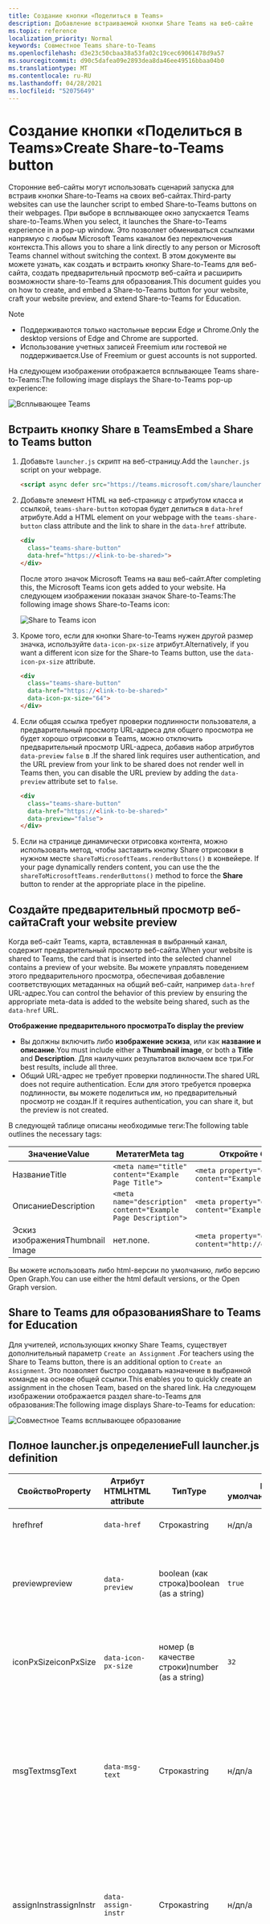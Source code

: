 ```yaml
---
title: Создание кнопки «Поделиться в Teams»
description: Добавление встраиваемой кнопки Share Teams на веб-сайте
ms.topic: reference
localization_priority: Normal
keywords: Совместное Teams share-to-Teams
ms.openlocfilehash: d3e23c50cbaa38a53fa02c19cec69061478d9a57
ms.sourcegitcommit: d90c5dafea09e2893dea8da46ee49516bbaa04b0
ms.translationtype: MT
ms.contentlocale: ru-RU
ms.lasthandoff: 04/28/2021
ms.locfileid: "52075649"
---
```

# <a name="create-share-to-teams-button"></a><span data-ttu-id="d4652-104">Создание кнопки «Поделиться в Teams»</span><span class="sxs-lookup"><span data-stu-id="d4652-104">Create Share-to-Teams button</span></span>

<span data-ttu-id="d4652-105">Сторонние веб-сайты могут использовать сценарий запуска для встраив кнопки Share-to-Teams на своих веб-сайтах.</span><span class="sxs-lookup"><span data-stu-id="d4652-105">Third-party websites can use the launcher script to embed Share-to-Teams buttons on their webpages.</span></span> <span data-ttu-id="d4652-106">При выборе в всплывающее окно запускается Teams share-to-Teams.</span><span class="sxs-lookup"><span data-stu-id="d4652-106">When you select, it launches the Share-to-Teams experience in a pop-up window.</span></span> <span data-ttu-id="d4652-107">Это позволяет обмениваться ссылками напрямую с любым Microsoft Teams каналом без переключения контекста.</span><span class="sxs-lookup"><span data-stu-id="d4652-107">This allows you to share a link directly to any person or Microsoft Teams channel without switching the context.</span></span> <span data-ttu-id="d4652-108">В этом документе вы можете узнать, как создать и встраить кнопку Share-to-Teams для веб-сайта, создать предварительный просмотр веб-сайта и расширить возможности share-to-Teams для образования.</span><span class="sxs-lookup"><span data-stu-id="d4652-108">This document guides you on how to create, and embed a Share-to-Teams button for your website, craft your website preview, and extend Share-to-Teams for Education.</span></span>

> [!NOTE]
> * <span data-ttu-id="d4652-109">Поддерживаются только настольные версии Edge и Chrome.</span><span class="sxs-lookup"><span data-stu-id="d4652-109">Only the desktop versions of Edge and Chrome are supported.</span></span>
> * <span data-ttu-id="d4652-110">Использование учетных записей Freemium или гостевой не поддерживается.</span><span class="sxs-lookup"><span data-stu-id="d4652-110">Use of Freemium or guest accounts is not supported.</span></span>  

<span data-ttu-id="d4652-111">На следующем изображении отображается всплывающее Teams share-to-Teams:</span><span class="sxs-lookup"><span data-stu-id="d4652-111">The following image displays the Share-to-Teams pop-up experience:</span></span>

![Всплывающее Teams](~/assets/images/share-to-teams-popup.png)

## <a name="embed-a-share-to-teams-button"></a><span data-ttu-id="d4652-113">Встраить кнопку Share в Teams</span><span class="sxs-lookup"><span data-stu-id="d4652-113">Embed a Share to Teams button</span></span>

1. <span data-ttu-id="d4652-114">Добавьте `launcher.js` скрипт на веб-страницу.</span><span class="sxs-lookup"><span data-stu-id="d4652-114">Add the `launcher.js` script on your webpage.</span></span>

    ```html
    <script async defer src="https://teams.microsoft.com/share/launcher.js"></script>
    ```

1. <span data-ttu-id="d4652-115">Добавьте элемент HTML на веб-страницу с атрибутом класса и ссылкой, `teams-share-button` которая будет делиться в `data-href` атрибуте.</span><span class="sxs-lookup"><span data-stu-id="d4652-115">Add a HTML element on your webpage with the `teams-share-button` class attribute and the link to share in the `data-href` attribute.</span></span>

    ```html
    <div
      class="teams-share-button"
      data-href="https://<link-to-be-shared>">
    </div>
    ```

    <span data-ttu-id="d4652-116">После этого значок Microsoft Teams на ваш веб-сайт.</span><span class="sxs-lookup"><span data-stu-id="d4652-116">After completing this, the Microsoft Teams icon gets added to your website.</span></span> <span data-ttu-id="d4652-117">На следующем изображении показан значок Share-to-Teams:</span><span class="sxs-lookup"><span data-stu-id="d4652-117">The following image shows Share-to-Teams icon:</span></span>

    ![Share to Teams icon](~/assets/icons/share-to-teams-icon.png)

1. <span data-ttu-id="d4652-119">Кроме того, если для кнопки Share-to-Teams нужен другой размер значка, используйте `data-icon-px-size` атрибут.</span><span class="sxs-lookup"><span data-stu-id="d4652-119">Alternatively, if you want a different icon size for the Share-to Teams button, use the `data-icon-px-size` attribute.</span></span>

    ```html
    <div
      class="teams-share-button"
      data-href="https://<link-to-be-shared>"
      data-icon-px-size="64">
    </div>
    ```
1. <span data-ttu-id="d4652-120">Если общая ссылка требует проверки подлинности пользователя, а предварительный просмотр URL-адреса для общего просмотра не будет хорошо отрисовки в Teams, можно отключить предварительный просмотр URL-адреса, добавив набор атрибутов `data-preview` `false` в .</span><span class="sxs-lookup"><span data-stu-id="d4652-120">If the shared link requires user authentication, and the URL preview from your link to be shared does not render well in Teams then, you can disable the URL preview by adding the `data-preview` attribute set to `false`.</span></span>

    ```html
    <div
      class="teams-share-button"
      data-href="https://<link-to-be-shared>"
      data-preview="false">
    </div>
    ```

1. <span data-ttu-id="d4652-121">Если на странице динамически отрисовка контента, можно использовать метод, чтобы заставить кнопку Share отрисовки в нужном месте `shareToMicrosoftTeams.renderButtons()` в конвейере. </span><span class="sxs-lookup"><span data-stu-id="d4652-121">If your page dynamically renders content, you can use the the `shareToMicrosoftTeams.renderButtons()` method to force the **Share** button to render at the appropriate place in the pipeline.</span></span>

## <a name="craft-your-website-preview"></a><span data-ttu-id="d4652-122">Создайте предварительный просмотр веб-сайта</span><span class="sxs-lookup"><span data-stu-id="d4652-122">Craft your website preview</span></span>

<span data-ttu-id="d4652-123">Когда веб-сайт Teams, карта, вставленная в выбранный канал, содержит предварительный просмотр веб-сайта.</span><span class="sxs-lookup"><span data-stu-id="d4652-123">When your website is shared to Teams, the card that is inserted into the selected channel contains a preview of your website.</span></span> <span data-ttu-id="d4652-124">Вы можете управлять поведением этого предварительного просмотра, обеспечивая добавление соответствующих метаданных на общий веб-сайт, например `data-href` URL-адрес.</span><span class="sxs-lookup"><span data-stu-id="d4652-124">You can control the behavior of this preview by ensuring the appropriate meta-data is added to the website being shared, such as the `data-href` URL.</span></span>  

<span data-ttu-id="d4652-125">**Отображение предварительного просмотра**</span><span class="sxs-lookup"><span data-stu-id="d4652-125">**To display the preview**</span></span>

* <span data-ttu-id="d4652-126">Вы должны включить либо **изображение эскиза**, или как **название и** **описание**.</span><span class="sxs-lookup"><span data-stu-id="d4652-126">You must include either a **Thumbnail image**, or both a **Title** and **Description**.</span></span> <span data-ttu-id="d4652-127">Для наилучших результатов включаем все три.</span><span class="sxs-lookup"><span data-stu-id="d4652-127">For best results, include all three.</span></span>
* <span data-ttu-id="d4652-128">Общий URL-адрес не требует проверки подлинности.</span><span class="sxs-lookup"><span data-stu-id="d4652-128">The shared URL does not require authentication.</span></span> <span data-ttu-id="d4652-129">Если для этого требуется проверка подлинности, вы можете поделиться им, но предварительный просмотр не создан.</span><span class="sxs-lookup"><span data-stu-id="d4652-129">If it requires authentication, you can share it, but the preview is not created.</span></span>

<span data-ttu-id="d4652-130">В следующей таблице описаны необходимые теги:</span><span class="sxs-lookup"><span data-stu-id="d4652-130">The following table outlines the necessary tags:</span></span>

|<span data-ttu-id="d4652-131">Значение</span><span class="sxs-lookup"><span data-stu-id="d4652-131">Value</span></span>|<span data-ttu-id="d4652-132">Метатег</span><span class="sxs-lookup"><span data-stu-id="d4652-132">Meta tag</span></span>| <span data-ttu-id="d4652-133">Откройте Graph</span><span class="sxs-lookup"><span data-stu-id="d4652-133">Open Graph</span></span>|
|----|----|----|
|<span data-ttu-id="d4652-134">Название</span><span class="sxs-lookup"><span data-stu-id="d4652-134">Title</span></span>|`<meta name="title" content="Example Page Title">`|`<meta property="og:title" content="Example Page Title">`|
|<span data-ttu-id="d4652-135">Описание</span><span class="sxs-lookup"><span data-stu-id="d4652-135">Description</span></span>|`<meta name="description" content="Example Page Description">`|`<meta property="og:description" content="Example Page Description">`|
|<span data-ttu-id="d4652-136">Эскиз изображения</span><span class="sxs-lookup"><span data-stu-id="d4652-136">Thumbnail Image</span></span>| <span data-ttu-id="d4652-137">нет.</span><span class="sxs-lookup"><span data-stu-id="d4652-137">none.</span></span> |`<meta property="og:image" content="http://example.com/image.jpg">`|

<span data-ttu-id="d4652-138">Вы можете использовать либо html-версии по умолчанию, либо версию Open Graph.</span><span class="sxs-lookup"><span data-stu-id="d4652-138">You can use either the html default versions, or the Open Graph version.</span></span>

## <a name="share-to-teams-for-education"></a><span data-ttu-id="d4652-139">Share to Teams для образования</span><span class="sxs-lookup"><span data-stu-id="d4652-139">Share to Teams for Education</span></span>

<span data-ttu-id="d4652-140">Для учителей, использующих кнопку Share Teams, существует дополнительный параметр `Create an Assignment` .</span><span class="sxs-lookup"><span data-stu-id="d4652-140">For teachers using the Share to Teams button, there is an additional option to `Create an Assignment`.</span></span> <span data-ttu-id="d4652-141">Это позволяет быстро создавать назначение в выбранной команде на основе общей ссылки.</span><span class="sxs-lookup"><span data-stu-id="d4652-141">This enables you to quickly create an assignment in the chosen Team, based on the shared link.</span></span> <span data-ttu-id="d4652-142">На следующем изображении отображается раздел share-to-Teams для образования:</span><span class="sxs-lookup"><span data-stu-id="d4652-142">The following image displays Share-to-Teams for education:</span></span> 

![Совместное Teams всплывающее образование](~/assets/images/share-to-teams-popup-edu.png)

## <a name="full-launcherjs-definition"></a><span data-ttu-id="d4652-144">Полное launcher.js определение</span><span class="sxs-lookup"><span data-stu-id="d4652-144">Full launcher.js definition</span></span>

| <span data-ttu-id="d4652-145">Свойство</span><span class="sxs-lookup"><span data-stu-id="d4652-145">Property</span></span> | <span data-ttu-id="d4652-146">Атрибут HTML</span><span class="sxs-lookup"><span data-stu-id="d4652-146">HTML attribute</span></span> | <span data-ttu-id="d4652-147">Тип</span><span class="sxs-lookup"><span data-stu-id="d4652-147">Type</span></span> | <span data-ttu-id="d4652-148">По умолчанию</span><span class="sxs-lookup"><span data-stu-id="d4652-148">Default</span></span> | <span data-ttu-id="d4652-149">Описание</span><span class="sxs-lookup"><span data-stu-id="d4652-149">Description</span></span> |
| -------------- | ---------------------- | --------------------- | ------- | ---------------------------------------------------------------------- |
| <span data-ttu-id="d4652-150">href</span><span class="sxs-lookup"><span data-stu-id="d4652-150">href</span></span> | `data-href` | <span data-ttu-id="d4652-151">Строка</span><span class="sxs-lookup"><span data-stu-id="d4652-151">string</span></span> | <span data-ttu-id="d4652-152">н/д</span><span class="sxs-lookup"><span data-stu-id="d4652-152">n/a</span></span> | <span data-ttu-id="d4652-153">Href контента для обмена.</span><span class="sxs-lookup"><span data-stu-id="d4652-153">The href of the content to share.</span></span> |
| <span data-ttu-id="d4652-154">preview</span><span class="sxs-lookup"><span data-stu-id="d4652-154">preview</span></span> | `data-preview` | <span data-ttu-id="d4652-155">boolean (как строка)</span><span class="sxs-lookup"><span data-stu-id="d4652-155">boolean (as a string)</span></span> | `true` | <span data-ttu-id="d4652-156">Следует ли показывать предварительный просмотр контента для обмена.</span><span class="sxs-lookup"><span data-stu-id="d4652-156">Whether or not to show a preview of the content to share.</span></span> |
| <span data-ttu-id="d4652-157">iconPxSize</span><span class="sxs-lookup"><span data-stu-id="d4652-157">iconPxSize</span></span> | `data-icon-px-size` | <span data-ttu-id="d4652-158">номер (в качестве строки)</span><span class="sxs-lookup"><span data-stu-id="d4652-158">number (as a string)</span></span> | `32` | <span data-ttu-id="d4652-159">Размер пикселей кнопки share-to-Teams для отрисовки.</span><span class="sxs-lookup"><span data-stu-id="d4652-159">The size in pixels of the Share-to-Teams button to render.</span></span> |
| <span data-ttu-id="d4652-160">msgText</span><span class="sxs-lookup"><span data-stu-id="d4652-160">msgText</span></span> | `data-msg-text` | <span data-ttu-id="d4652-161">Строка</span><span class="sxs-lookup"><span data-stu-id="d4652-161">string</span></span> | <span data-ttu-id="d4652-162">н/д</span><span class="sxs-lookup"><span data-stu-id="d4652-162">n/a</span></span> | <span data-ttu-id="d4652-163">Текст по умолчанию должен быть вставлен перед ссылкой в поле для составить сообщение.</span><span class="sxs-lookup"><span data-stu-id="d4652-163">Default Text to be inserted before the link in the message compose box.</span></span> <span data-ttu-id="d4652-164">Максимальное число символов — 200.</span><span class="sxs-lookup"><span data-stu-id="d4652-164">Maximum number of characters is 200.</span></span> |
| <span data-ttu-id="d4652-165">assignInstr</span><span class="sxs-lookup"><span data-stu-id="d4652-165">assignInstr</span></span> | `data-assign-instr` | <span data-ttu-id="d4652-166">Строка</span><span class="sxs-lookup"><span data-stu-id="d4652-166">string</span></span> | <span data-ttu-id="d4652-167">н/д</span><span class="sxs-lookup"><span data-stu-id="d4652-167">n/a</span></span> | <span data-ttu-id="d4652-168">Текст по умолчанию, который будет вставлен в поле "Инструкции".</span><span class="sxs-lookup"><span data-stu-id="d4652-168">Default Text to be inserted in the assignments "Instructions" field.</span></span> <span data-ttu-id="d4652-169">Максимальное число символов — 200.</span><span class="sxs-lookup"><span data-stu-id="d4652-169">Maximum number of characters is 200.</span></span> |
| <span data-ttu-id="d4652-170">assignTitle</span><span class="sxs-lookup"><span data-stu-id="d4652-170">assignTitle</span></span> | `data-assign-title` | <span data-ttu-id="d4652-171">Строка</span><span class="sxs-lookup"><span data-stu-id="d4652-171">string</span></span> | <span data-ttu-id="d4652-172">н/д</span><span class="sxs-lookup"><span data-stu-id="d4652-172">n/a</span></span> | <span data-ttu-id="d4652-173">Текст по умолчанию, который будет вставлен в поле "Title".</span><span class="sxs-lookup"><span data-stu-id="d4652-173">Default Text to be inserted in the assignments "Title" field.</span></span> <span data-ttu-id="d4652-174">Максимальное число символов — 50.</span><span class="sxs-lookup"><span data-stu-id="d4652-174">Maximum number of characters is 50.</span></span> |

### <a name="methods"></a><span data-ttu-id="d4652-175">Методы</span><span class="sxs-lookup"><span data-stu-id="d4652-175">Methods</span></span>

**`shareToMicrosoftTeams.renderButtons(options)`**

<span data-ttu-id="d4652-176">`options` (необязательный): `{ elements?: HTMLElement[] }`</span><span class="sxs-lookup"><span data-stu-id="d4652-176">`options` (optional): `{ elements?: HTMLElement[] }`</span></span>

<span data-ttu-id="d4652-177">В настоящее время все кнопки обмена отрисовка на странице.</span><span class="sxs-lookup"><span data-stu-id="d4652-177">Currently, all share buttons are rendered on the page.</span></span> <span data-ttu-id="d4652-178">Если необязательный объект снабжен списком элементов, эти элементы `options` отрисовыются в кнопки share.</span><span class="sxs-lookup"><span data-stu-id="d4652-178">If an optional `options` object is supplied with a list of elements, those elements are rendered into share buttons.</span></span>

### <a name="set-default-form-values"></a><span data-ttu-id="d4652-179">Настройка значений форм по умолчанию</span><span class="sxs-lookup"><span data-stu-id="d4652-179">Set default form values</span></span>

<span data-ttu-id="d4652-180">Вы можете выбрать для набора значений по умолчанию для следующих полей в share Teams форме:</span><span class="sxs-lookup"><span data-stu-id="d4652-180">You can select to set default values for the following fields on the Share to Teams form:</span></span>

* <span data-ttu-id="d4652-181">Скажите что-нибудь об этом: `msgText`</span><span class="sxs-lookup"><span data-stu-id="d4652-181">Say something about this: `msgText`</span></span>
* <span data-ttu-id="d4652-182">Инструкции по назначению: `assignInstr`</span><span class="sxs-lookup"><span data-stu-id="d4652-182">Assignment Instructions: `assignInstr`</span></span>
* <span data-ttu-id="d4652-183">Название назначения: `assignTitle`</span><span class="sxs-lookup"><span data-stu-id="d4652-183">Assignment Title: `assignTitle`</span></span>

#### <a name="example"></a><span data-ttu-id="d4652-184">Пример</span><span class="sxs-lookup"><span data-stu-id="d4652-184">Example</span></span>

 <span data-ttu-id="d4652-185">Значения форм по умолчанию даются в следующем примере:</span><span class="sxs-lookup"><span data-stu-id="d4652-185">Default form values are given in the following example:</span></span>

```html
<span
    class="teams-share-button"
    data-href="https://www.microsoft.com/education/products/teams"
    data-msg-text="Default Message"
    data-assign-title="Default Assignment Title"
    data-assign-instr="Default Assignment Instructions"
></span>
```

## <a name="see-also"></a><span data-ttu-id="d4652-186">См. также</span><span class="sxs-lookup"><span data-stu-id="d4652-186">See also</span></span>

[<span data-ttu-id="d4652-187">Интеграция веб-приложений</span><span class="sxs-lookup"><span data-stu-id="d4652-187">Integrate web apps</span></span>](~/samples/integrate-web-apps-overview.md)
